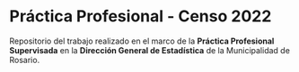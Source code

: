 # Práctica Profesional - Censo 2022

Repositorio del trabajo realizado en el marco de la **Práctica Profesional Supervisada** en la **Dirección General de Estadística** de la Municipalidad de Rosario.  
